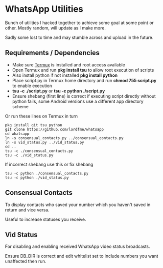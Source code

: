 # WhatsApp Utilities

Bunch of utilities I hacked together to achieve some goal at some point or other. Mostly random, will update as I make more.

Sadly some lost to time and may stumble across and upload in the future.

Requirements / Dependencies
---

* Make sure [Termux](https://play.google.com/store/apps/details?id=com.termux&hl=en_US) is installed and root access available
* Open Termux and run **pkg install tsu** to allow root execution of scripts
* Also install python if not installed **pkg install python**
* Place script.py in Termux home directory and run **chmod 755 script.py** to enable execution
* **tsu -c ./script.py** or **tsu -c python ./script.py**
* Ensure shebang (first line) is correct if executing script directly without python fails, some Android versions use a different app directory scheme

Or run these lines on Termux in turn

>
    pkg install git tsu python
    git clone https://github.com/lordfme/whatsapp
    cd whatsapp
    ln -s consensual_contacts.py ../consensual_contacts.py
    ln -s vid_status.py ../vid_status.py
    cd ..
    tsu -c ./consensual_contacts.py
    tsu -c ./vid_status.py

If incorrect shebang use this or fix shebang
>
    tsu -c python ./consensual_contacts.py
    tsu -c python ./vid_status.py
    

Consensual Contacts
----
To display contacts who saved your number which you haven't saved in return and vice versa.

Useful to increase statuses you receive.


Vid Status
---
For disabling and enabling received WhatsApp video status broadcasts.

Ensure DB_DIR is correct and edit whitelist set to include numbers you want unaffected then run.


